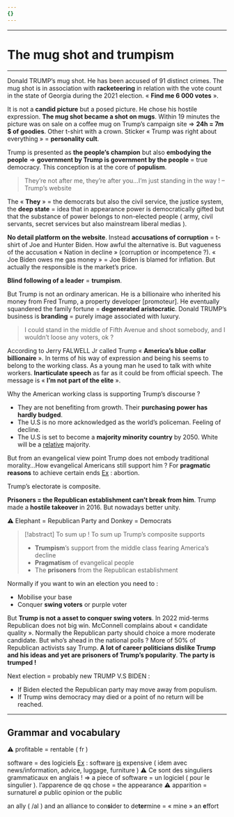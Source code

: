 ```yaml
---
{}
---
```

***
# The mug shot and trumpism
***
Donald TRUMP’s mug shot. He has been accused of 91 distinct crimes. The mug shot is in association with **racketeering** in relation with the vote count in the state of Georgia during the 2021 election. « **Find me 6 000 votes** ». 

It is not a **candid picture** but a posed picture. He chose his hostile expression. **The mug shot became a shot on mugs**. Within 19 minutes the picture was on sale on a coffee mug on Trump’s campaign site ⇒ **24h = 7m $ of goodies**. Other t-shirt with a crown. Sticker « Trump was right about everything » = **personality cult**. 

Trump is presented as **the people’s champion** but also **embodying the people** ⇒ **government by Trump is government by the people** = true democracy. This conception is at the core of **populism**. 

> They’re not after me, they’re after you…I’m just standing in the way ! – Trump’s website 

The « **They** » = the democrats but also the civil service, the justice system, the **deep state** = idea that in appearance power is democratically gifted but that the substance of power belongs to non-elected people ( army, civil servants, secret services but also mainstream liberal medias ). 

**No detail platform on the website**. Instead **accusations of corruption** = t-shirt of Joe and Hunter Biden. How awful the alternative is. But vagueness of the accusation « Nation in decline » (corruption or incompetence ?). « Joe Biden owes me gas money » = Joe Biden is blamed for inflation. But actually the responsible is the market’s price. 

**Blind following of a leader** = **trumpism**. 

But Trump is not an ordinary american. He is a billionaire who inherited his money from Fred Trump, a property developer [promoteur]. He eventually squandered the family fortune = **degenerated aristocratic**. Donald TRUMP’s business is **branding** = purely image associated with luxury. 

> I could stand in the middle of Fifth Avenue and shoot somebody, and I wouldn’t loose any voters, ok ? 

According to Jerry FALWELL Jr called Trump « **America’s blue collar billionaire** ». In terms of his way of expression and being his seems to belong to the working class. As a young man he used to talk with white workers. **Inarticulate speech** as far as it could be from official speech. The message is « **I’m not part of the elite** ». 

Why the American working class is supporting Trump’s discourse ? 
- They are not benefiting from growth. Their **purchasing power has hardly budged**.
- The U.S is no more acknowledged as the world’s policeman. Feeling of decline. 
- The U.S is set to become a **majority minority country** by 2050. White will be a <u>relative</u> majority. 

But from an evangelical view point Trump does not embody traditional morality…How evangelical Americans still support him ? For **pragmatic reasons** to achieve certain ends <u>Ex</u> : abortion. 

Trump’s electorate is composite. 

**Prisoners = the Republican establishment can’t break from him**. Trump made a **hostile takeover** in 2016. But nowadays better unity. 

⚠ Elephant = Republican Party and Donkey = Democrats 

> [!abstract] To sum up !
> To sum up Trump’s composite supports
> - **Trumpism**’s support from the middle class fearing America’s decline 
> - **Pragmatism** of evangelical people
> - The **prisoners** from the Republican establishment
> 

Normally if you want to win an election you need to : 
- Mobilise your base 
- Conquer **swing voters** or purple voter 

But **Trump is not a asset to conquer swing voters**. In 2022 mid-terms Republican does not big win. McConnell complains about « candidate quality ». Normally the Republican party should choice a more moderate candidate. But who’s ahead in the national polls ? More of 50% of Republican activists say Trump. **A lot of career politicians dislike Trump and his ideas and yet are prisoners of Trump’s popularity**. **The party is trumped !** 

Next election = probably new TRUMP V.S BIDEN : 
- If Biden elected the Republican party may move away from populism. 
- If Trump wins democracy may died or a point of no return will be reached. 
***
## Grammar and vocabulary 


⚠ profitable = rentable ( fr )


software = des logiciels <u>Ex</u> : software <u>is</u> expensive ( idem avec news/information, advice, luggage, furniture ) ⚠ Ce sont des singuliers grammaticaux en anglais ! ⇒ a piece of software = un logiciel ( pour le singulier ). 
l’apparence de qq chose = the appearance ⚠ apparition = surnaturel 
∅ public opinion or the public 


an ally ( /aI ) and an alliance 
to con**si**der 
to de**ter**mine = « mine »
an **e**ffort 

